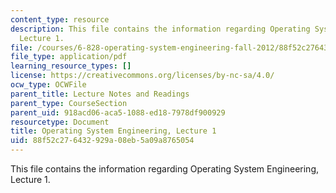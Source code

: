 ```yaml
---
content_type: resource
description: This file contains the information regarding Operating System Engineering,
  Lecture 1.
file: /courses/6-828-operating-system-engineering-fall-2012/88f52c276432929a08eb5a09a8765054_MIT6_828F12_lec1_notes.pdf
file_type: application/pdf
learning_resource_types: []
license: https://creativecommons.org/licenses/by-nc-sa/4.0/
ocw_type: OCWFile
parent_title: Lecture Notes and Readings
parent_type: CourseSection
parent_uid: 918acd06-aca5-1088-ed18-7978df900929
resourcetype: Document
title: Operating System Engineering, Lecture 1
uid: 88f52c27-6432-929a-08eb-5a09a8765054
---
```

This file contains the information regarding Operating System Engineering, Lecture 1.